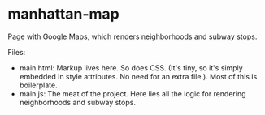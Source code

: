 manhattan-map
=============

Page with Google Maps, which renders neighborhoods and subway stops.

Files:
- main.html: Markup lives here. So does CSS. (It's tiny, 
             so it's simply embedded in style attributes.
             No need for an extra file.). Most of this is
             boilerplate.
- main.js:   The meat of the project. Here lies all the
             logic for rendering neighborhoods and subway
             stops.
